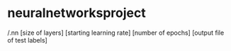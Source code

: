 # neuralnetworksproject

/.nn [size of layers] [starting learning rate] [number of epochs] [output file of test labels]
